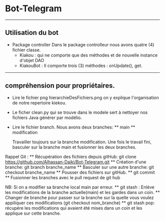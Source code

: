 # Bot-Telegram
--------------------------------------
Utilisation du bot
--------------------------------------

* Package controller
	Dans le package controlleur nous avons quatre (4) fichier classe.
	- Kiakou : qui ne comporte que des méthodes et de nouvelle instance d'objet DAO
	- KiakouBot : Il comporte trois (3) méthodes : onUpdate(), get.

--------------------------------------
compréhension pour propriétaires.
--------------------------------------

* Lire le fichier png hierarchieDesFichiers.png on y explique l'organisation de notre repertoire kiekou.
* Le ficher clean.py qui se trouve dans le modele sert à nettoyer nos fichiers Java générer par modélio.

* Lire le fichier branch. Nous avons deux branches: 
	** main
	** modification
	
	Travailler toujours sur la branche modification. Une fois le travail fini, basculer sur la branche
main et fusionner les deux branches.

Rappel Git :
	** Récupération des fichiers depuis gitHub: git clone https://github.com/Alhassan-Daiki/Bot-Telegram.git
	** Création d'une branche: git branch branche_name
	** Basculer sur une autre branche: git checkout branche_name
	** Pousser des fichiers sur gitHub. 
		** git commit
	** Fusionner les branches avec le pull request de git hub
	
NB: Si on a modifier sa branche local main par erreur.
	** git stash : Enléve les modifications de la branche actuelle(main) et les gardes dans un coin.
	** Changer de branche pour passer sur la branche sur la quelle vous voulez appiliquer ces modifications (git checkout nom_branche)
	** git stash pop: récupére les modifications qui avaient été mises dans un coin et les applique sur cette branche.

